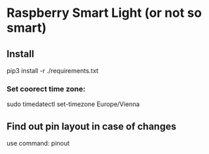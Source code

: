 # Raspberry Smart Light (or not so smart)

## Install
pip3 install -r ./requirements.txt

### Set coorect time zone:
sudo timedatectl set-timezone Europe/Vienna

## Find out pin layout in case of changes
use command: pinout
